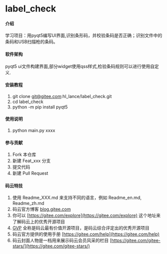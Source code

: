 # label_check

#### 介绍
学习项目：用pyqt5编写UI界面,识别条形码，并校验条码是否正确；识别文件中的条码和USB扫描枪的条码。

#### 软件架构
pyqt5 ui文件构建界面,部分widget使用qss样式,检验条码规则可以进行使用自定义.


#### 安装教程

1. git clone  git@gitee.com:hl_lance/label_check.git
2. cd label_check
3. python -m pip install pyqt5 

#### 使用说明

1.  python main.py  xxxx


#### 参与贡献

1.  Fork 本仓库
2.  新建 Feat_xxx 分支
3.  提交代码
4.  新建 Pull Request


#### 码云特技

1.  使用 Readme\_XXX.md 来支持不同的语言，例如 Readme\_en.md, Readme\_zh.md
2.  码云官方博客 [blog.gitee.com](https://blog.gitee.com)
3.  你可以 [https://gitee.com/explore](https://gitee.com/explore) 这个地址来了解码云上的优秀开源项目
4.  [GVP](https://gitee.com/gvp) 全称是码云最有价值开源项目，是码云综合评定出的优秀开源项目
5.  码云官方提供的使用手册 [https://gitee.com/help](https://gitee.com/help)
6.  码云封面人物是一档用来展示码云会员风采的栏目 [https://gitee.com/gitee-stars/](https://gitee.com/gitee-stars/)
